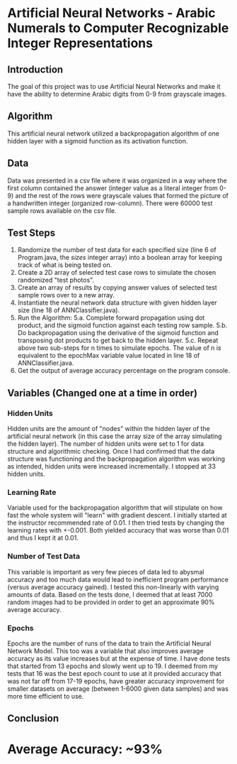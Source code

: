 # Artificial Neural Networks - Arabic Numerals to Computer Recognizable Integer Representations

## Introduction
The goal of this project was to use Artificial Neural Networks and make it have the ability to determine Arabic digits from 0-9 from grayscale images. 

## Algorithm
This artificial neural network utilized a backpropagation algorithm of one hidden layer with a sigmoid function as its activation function. 

## Data
Data was presented in a csv file where it was organized in a way where the first column contained the answer (integer value as a literal integer from 0-9) and the rest of the rows were grayscale values that formed the picture of a handwritten integer (organized row-column). There were 60000 test sample rows available on the csv file. 

## Test Steps
1. Randomize the number of test data for each specified size (line 6 of Program.java, the _sizes_ integer array) into a boolean array for keeping track of what is being tested on. 
2. Create a 2D array of selected test case rows to simulate the chosen randomized "test photos". 
3. Create an array of results by copying answer values of selected test sample rows over to a new array. 
4. Instantiate the neural network data structure with given hidden layer size (line 18 of ANNClassifier.java). 
5. Run the Algorithm: 
   5.a. Complete forward propagation using dot product, and the sigmoid function against each testing row sample. 
   5.b. Do backpropagation using the derivative of the sigmoid function and transposing dot products to get back to the hidden layer. 
   5.c. Repeat above two sub-steps for n times to simulate epochs. The value of n is equivalent to the epochMax variable value located in line 18 of ANNClassifier.java.  
6. Get the output of average accuracy percentage on the program console. 

## Variables (Changed one at a time in order)
### Hidden Units
Hidden units are the amount of "nodes" within the hidden layer of the artificial neural network (in this case the array size of the array simulating the hidden layer). The number of hidden units were set to 1 for data structure and algorithmic checking. Once I had confirmed that the data structure was functioning and the backpropagation algorithm was working as intended, hidden units were increased incrementally. I stopped at 33 hidden units. 
### Learning Rate
Variable used for the backpropagation algorithm that will stipulate on how fast the whole system will "learn" with gradient descent. I initially started at the instructor recommended rate of 0.01. I then tried tests by changing the learning rates with +-0.001. Both yielded accuracy that was worse than 0.01 and thus I kept it at 0.01. 
### Number of Test Data
This variable is important as very few pieces of data led to abysmal accuracy and too much data would lead to inefficient program performance (versus average accuracy gained). I tested this non-linearly with varying amounts of data. Based on the tests done, I deemed that at least 7000 random images had to be provided in order to get an approximate 90% average accuracy.
### Epochs
Epochs are the number of runs of the data to train the Artificial Neural Network Model. This too was a variable that also improves average accuracy as its value increases but at the expense of time. I have done tests that started from 13 epochs and slowly went up to 19. I deemed from my tests that 16 was the best epoch count to use at it provided accuracy that was not far off from 17-19 epochs, have greater accuracy improvement for smaller datasets on average (between 1-6000 given data samples) and was more time efficient to use.  

## Conclusion
# Average Accuracy: ~93%

